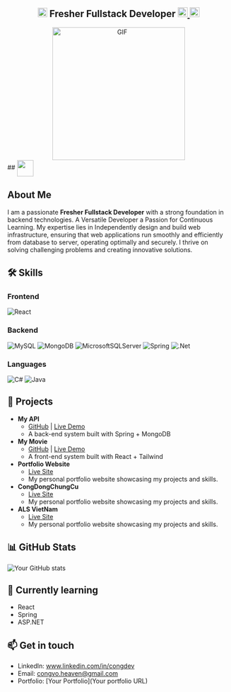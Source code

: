 <h2 align="center">
  <img src="https://komarev.com/ghpvc/?username=ParthJohri&color=dc143c&style=for-the-badge" alt="Profile Views" style="height:21px;">
 Fresher Fullstack Developer
<a href="https://parth-johri.vercel.app/">
    <img src="https://img.shields.io/badge/Portfolio-543DE0?style=for-the-badge&logo=About.me&logoColor=white" alt="Portfolio" style="height:22px;">
</a>

   <img src="https://img.shields.io/badge/Portfolio-543DE0?style=for-the-badge&logo=About.me&logoColor=white" alt="Portfolio" style="height:22px;">
</h2>

<div align="center">
 <img alt="GIF" src="https://media4.giphy.com/media/v1.Y2lkPTc5MGI3NjExdGVnZ2xocDRna2FkOXFraG9lMHB3NTE5Z3psNzcwdzJiZGZmc3J1MCZlcD12MV9pbnRlcm5hbF9naWZfYnlfaWQmY3Q9Zw/QDjpIL6oNCVZ4qzGs7/giphy.webp" style="height:300px;" />
</div>
## <img align ='center' src="https://i.giphy.com/media/v1.Y2lkPTc5MGI3NjExdjh2dDM4bDhyYzM5NmppaHJ6dG56Mmh3bTkyanFkdWRvZ3R1cGoycSZlcD12MV9pbnRlcm5hbF9naWZfYnlfaWQmY3Q9ZQ/LOnt6uqjD9OexmQJRB/giphy.gif" width="37"  />

## About Me
I am a passionate **Fresher Fullstack Developer** with a strong foundation in backend technologies. A Versatile Developer a Passion for Continuous Learning. My expertise lies in Independently design and build web infrastructure, ensuring that web applications run smoothly and efficiently from database to server, operating optimally and securely. I thrive on solving challenging problems and creating innovative solutions.
## 🛠️ Skills

### Frontend
![React](https://img.shields.io/badge/react-%2320232a.svg?style=for-the-badge&logo=react&logoColor=%2361DAFB)

### Backend
![MySQL](https://img.shields.io/badge/mysql-%2300f.svg?style=for-the-badge&logo=mysql&logoColor=white)
![MongoDB](https://img.shields.io/badge/-MongoDB-47A248?style=for-the-badge&logo=mongodb&logoColor=white)
![MicrosoftSQLServer](https://img.shields.io/badge/Microsoft%20SQL%20Sever-CC2927?style=for-the-badge&logo=microsoft%20sql%20server&logoColor=white)
![Spring](https://img.shields.io/badge/spring-%236DB33F.svg?style=for-the-badge&logo=spring&logoColor=white)
![.Net](https://img.shields.io/badge/.NET-5C2D91?style=for-the-badge&logo=.net&logoColor=white)

### Languages
![C#](https://img.shields.io/badge/c%23-%23239120.svg?style=for-the-badge&logo=c-sharp&logoColor=white) 
![Java](https://img.shields.io/badge/java-%23ED8B00.svg?style=for-the-badge&logo=java&logoColor=white)
<!-- Add more skills badges -->
## 🚀 Projects
- **My API**
  - [GitHub](https://github.com/yourusername/weather-app) | [Live Demo](https://weather-app.yourdomain.com)
  - A back-end system built with Spring + MongoDB
- **My Movie**
  - [GitHub](https://github.com/yourusername/task-manager) | [Live Demo](https://task-manager.yourdomain.com)
  - A front-end system built with React + Tailwind
- **Portfolio Website**
  - [Live Site](https://yourusername.github.io/portfolio)
  - My personal portfolio website showcasing my projects and skills.
- **CongDongChungCu**
  - [Live Site](https://yourusername.github.io/portfolio)
  - My personal portfolio website showcasing my projects and skills.
- **ALS VietNam**
  - [Live Site](https://yourusername.github.io/portfolio)
  - My personal portfolio website showcasing my projects and skills.
<!-- Add more projects -->
## 📊 GitHub Stats
![Your GitHub stats](https://github-readme-stats.vercel.app/api?username=heaven-vo&show_icons=true&theme=radical)
## 🌱 Currently learning
- React
- Spring
- ASP.NET
<!-- Add more current learning goals -->
## 📫 Get in touch
- LinkedIn: www.linkedin.com/in/congdev
- Email: congvo.heaven@gmail.com
- Portfolio: [Your Portfolio](Your portfolio URL)

